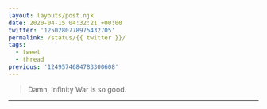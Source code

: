 ```yaml
---
layout: layouts/post.njk
date: 2020-04-15 04:32:21 +00:00
twitter: '1250280778975432705'
permalink: /status/{{ twitter }}/
tags: 
  - tweet
  - thread
previous: '1249574684783300608'
---
```


> Damn, Infinity War is so good.

---
